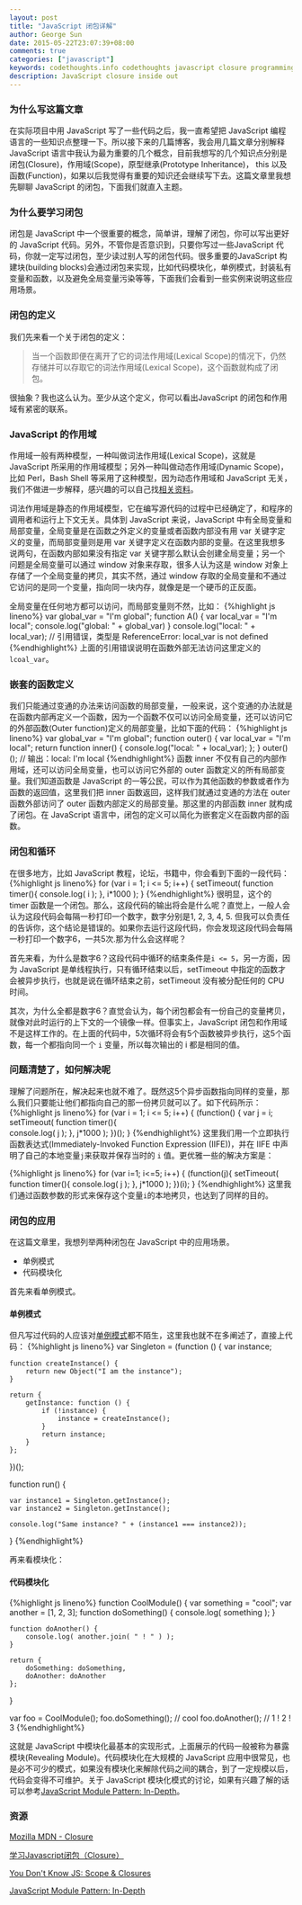 ```yaml
---
layout: post
title: "JavaScript 闭包详解"
author: George Sun
date: 2015-05-22T23:07:39+08:00
comments: true
categories: ["javascript"]
keywords: codethoughts.info codethoughts javascript closure programming language scope 闭包 作用域
description: JavaScript closure inside out
---
```


### 为什么写这篇文章
在实际项目中用 JavaScript 写了一些代码之后，我一直希望把 JavaScript 编程语言的一些知识点整理一下。所以接下来的几篇博客，我会用几篇文章分别解释 JavaScript 语言中我认为最为重要的几个概念，目前我想写的几个知识点分别是闭包(Closure)，作用域(Scope)，原型继承(Prototype Inheritance)， this 以及函数(Function)，如果以后我觉得有重要的知识还会继续写下去。这篇文章里我想先聊聊 JavaScript 的闭包，下面我们就直入主题。 

### 为什么要学习闭包
闭包是 JavaScript 中一个很重要的概念，简单讲，理解了闭包，你可以写出更好的 JavaScript 代码。另外，不管你是否意识到，只要你写过一些JavaScript 代码，你就一定写过闭包，至少读过别人写的闭包代码。很多重要的JavaScript 构建块(building blocks)会通过闭包来实现，比如代码模块化，单例模式，封装私有变量和函数，以及避免全局变量污染等等，下面我们会看到一些实例来说明这些应用场景。

### 闭包的定义
我们先来看一个关于闭包的定义：

> 当一个函数即便在离开了它的词法作用域(Lexical Scope)的情况下，仍然存储并可以存取它的词法作用域(Lexical Scope)，这个函数就构成了闭包。

很抽象？我也这么认为。至少从这个定义，你可以看出JavaScript 的闭包和作用域有紧密的联系。

### JavaScript 的作用域
作用域一般有两种模型，一种叫做词法作用域(Lexical Scope)，这就是 JavaScript 所采用的作用域模型；另外一种叫做动态作用域(Dynamic Scope)，比如 Perl，Bash Shell 等采用了这种模型，因为动态作用域和 JavaScript 无关，我们不做进一步解释，感兴趣的可以自己找[相关资料](http://en.wikipedia.org/wiki/Scope_(computer_science))。

词法作用域是静态的作用域模型，它在编写源代码的过程中已经确定了，和程序的调用者和运行上下文无关。具体到 JavaScript 来说，JavaScript 中有全局变量和局部变量，全局变量是在函数之外定义的变量或者函数内部没有用 var 关键字定义的变量，而局部变量则是用 var 关键字定义在函数内部的变量。在这里我想多说两句，在函数内部如果没有指定 var 关键字那么默认会创建全局变量；另一个问题是全局变量可以通过 window 对象来存取，很多人认为这是 window 对象上存储了一个全局变量的拷贝，其实不然，通过 window 存取的全局变量和不通过它访问的是同一个变量，指向同一块内存，就像是是一个硬币的正反面。

全局变量在任何地方都可以访问，而局部变量则不然，比如：
{%highlight js lineno%}
var global_var = "I'm global";
function A() {
    var local_var = "I'm local";
    console.log("global: " + global_var)
}
console.log("local: " + local_var); // 引用错误，类型是 ReferenceError: local_var is not defined
{%endhighlight%}
上面的引用错误说明在函数外部无法访问这里定义的`lcoal_var`。

### 嵌套的函数定义
我们只能通过变通的办法来访问函数的局部变量，一般来说，这个变通的办法就是在函数内部再定义一个函数，因为一个函数不仅可以访问全局变量，还可以访问它的外部函数(Outer function)定义的局部变量，比如下面的代码：
{%highlight js lineno%}
var global_var = "I'm global";
function outer() {
    var local_var = "I'm local";
    return function inner() {
        console.log("local: " + local_var);
    }; 
}
outer()(); // 输出：local: I'm local
{%endhighlight%}
函数 inner 不仅有自己的内部作用域，还可以访问全局变量，也可以访问它外部的 outer 函数定义的所有局部变量。我们知道函数是 JavaScript 的一等公民，可以作为其他函数的参数或者作为函数的返回值，这里我们把 inner 函数返回，这样我们就通过变通的方法在 outer 函数外部访问了 outer 函数内部定义的局部变量。那这里的内部函数 inner 就构成了闭包。在 JavaScript 语言中，闭包的定义可以简化为嵌套定义在函数内部的函数。

### 闭包和循环
在很多地方，比如 JavaScript 教程，论坛，书籍中，你会看到下面的一段代码：
{%highlight js lineno%}
for (var i = 1; i <= 5; i++) {
    setTimeout( function timer(){        console.log( i );    }, i*1000 );}
{%endhighlight%}
很明显，这个的 timer 函数是一个闭包。那么，这段代码的输出将会是什么呢？直觉上，一般人会认为这段代码会每隔一秒打印一个数字，数字分别是1, 2, 3, 4, 5. 但我可以负责任的告诉你，这个结论是错误的。如果你去运行这段代码，你会发现这段代码会每隔一秒打印一个数字6，一共5次.那为什么会这样呢？

首先来看，为什么是数字6？这段代码中循环的结束条件是`i <= 5`，另一方面，因为 JavaScript 是单线程执行，只有循环结束以后，setTimeout 中指定的函数才会被异步执行，也就是说在循环结束之前，setTimeout 没有被分配任何的 CPU 时间。

其次，为什么全都是数字6？直觉会认为，每个闭包都会有一份自己的变量拷贝，就像对此时运行的上下文的一个镜像一样。但事实上，JavaScript 闭包和作用域不是这样工作的。在上面的代码中，5次循环将会有5个函数被异步执行，这5个函数，每一个都指向同一个 `i` 变量，所以每次输出的 i 都是相同的值。

### 问题清楚了，如何解决呢
理解了问题所在，解决起来也就不难了。既然这5个异步函数指向同样的变量，那么我们只要能让他们都指向自己的那一份拷贝就可以了。如下代码所示：
{%highlight js lineno%}
for (var i = 1; i <= 5; i++) {
    (function() {
        var j = i;
        setTimeout( function timer(){                console.log( j );        }, j*1000 );    })();}
{%endhighlight%}
这里我们用一个立即执行函数表达式(Immediately-Invoked Function Expression (IIFE))，并在 IIFE 中声明了自己的本地变量`j`来获取并保存当时的 `i` 值。更优雅一些的解决方案是：

{%highlight js lineno%}
for (var i=1; i<=5; i++) {
    (function(j){        setTimeout( function timer(){            console.log( j );        }, j*1000 );    })(i);}
{%endhighlight%}
这里我们通过函数参数的形式来保存这个变量`i`的本地拷贝，也达到了同样的目的。

### 闭包的应用
在这篇文章里，我想列举两种闭包在 JavaScript 中的应用场景。

* 单例模式
* 代码模块化

首先来看单例模式。

#### 单例模式
但凡写过代码的人应该对[单例模式](http://en.wikipedia.org/wiki/Singleton_pattern)都不陌生，这里我也就不在多阐述了，直接上代码：
{%highlight js lineno%}
var Singleton = (function () {
    var instance;

    function createInstance() {
        return new Object("I am the instance");
    }
 
    return {
        getInstance: function () {
            if (!instance) {
                instance = createInstance();
            }
            return instance;
        }
    };
})();
 
function run() {
 
    var instance1 = Singleton.getInstance();
    var instance2 = Singleton.getInstance();
 
    console.log("Same instance? " + (instance1 === instance2));  
}
{%endhighlight%}

再来看模块化：

#### 代码模块化
{%highlight js lineno%}
function CoolModule() {
	var something = "cool";
	var another = [1, 2, 3];
	function doSomething() {
		console.log( something );
	}

	function doAnother() {
		console.log( another.join( " ! " ) );
	}

	return {
		doSomething: doSomething,
		doAnother: doAnother
	};
}

var foo = CoolModule();
foo.doSomething(); // cool
foo.doAnother(); // 1 ! 2 ! 3
{%endhighlight%}

这就是 JavaScript 中模块化最基本的实现形式，上面展示的代码一般被称为暴露模块(Revealing Module)。代码模块化在大规模的 JavaScript 应用中很常见，也是必不可少的模式，如果没有模块化来解除代码之间的耦合，到了一定规模以后，代码会变得不可维护。关于 JavaScript 模块化模式的讨论，如果有兴趣了解的话可以参考[JavaScript Module Pattern: In-Depth](http://www.adequatelygood.com/JavaScript-Module-Pattern-In-Depth.html)。

### 资源
[Mozilla MDN - Closure](https://developer.mozilla.org/zh-CN/docs/Web/JavaScript/Closures)

[学习Javascript闭包（Closure）](http://www.ruanyifeng.com/blog/2009/08/learning_javascript_closures.html)

[You Don't Know JS: Scope & Closures](https://github.com/getify/You-Dont-Know-JS/blob/master/scope%20&%20closures/ch5.md)

[JavaScript Module Pattern: In-Depth](http://www.adequatelygood.com/JavaScript-Module-Pattern-In-Depth.html)
